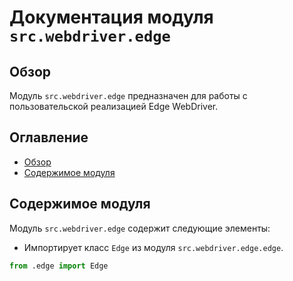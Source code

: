 # Документация модуля `src.webdriver.edge`

## Обзор

Модуль `src.webdriver.edge` предназначен для работы с пользовательской реализацией Edge WebDriver.

## Оглавление

-   [Обзор](#обзор)
-   [Содержимое модуля](#содержимое-модуля)

## Содержимое модуля

Модуль `src.webdriver.edge` содержит следующие элементы:

-   Импортирует класс `Edge` из модуля `src.webdriver.edge.edge`.

```python
from .edge import Edge